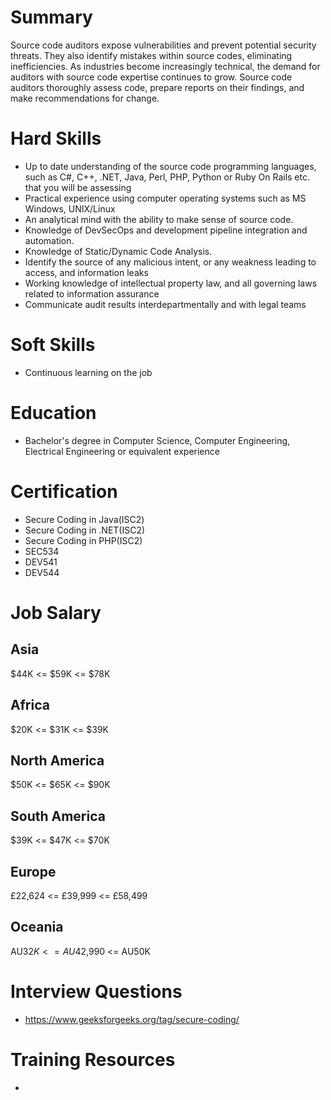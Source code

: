# Summary
Source code auditors expose vulnerabilities and prevent potential security threats. They also identify mistakes within source codes, eliminating inefficiencies. As industries become increasingly technical, the demand for auditors with source code expertise continues to grow. Source code auditors thoroughly assess code, prepare reports on their findings, and make recommendations for change.

# Hard Skills
* Up to date understanding of the source code programming languages, such as C#, C++, .NET, Java, Perl, PHP, Python or Ruby On Rails etc. that you will be assessing
* Practical experience using computer operating systems such as MS Windows, UNIX/Linux
* An analytical mind with the ability to make sense of source code.
* Knowledge of DevSecOps and development pipeline integration and automation.
* Knowledge of Static/Dynamic Code Analysis.
* Identify the source of any malicious intent, or any weakness leading to access, and information leaks
* Working knowledge of intellectual property law, and all governing laws related to information assurance
* Communicate audit results interdepartmentally and with legal teams


# Soft Skills
* Continuous learning on the job


# Education
  * Bachelor's degree in Computer Science, Computer Engineering, Electrical Engineering or equivalent experience


# Certification
  * Secure Coding in Java(ISC2)
  * Secure Coding in .NET(ISC2)
  * Secure Coding in PHP(ISC2)
  * SEC534
  * DEV541
  * DEV544


# Job Salary


## Asia
$44K <= $59K <= $78K


## Africa
$20K <= $31K <= $39K


## North America
$50K <= $65K <= $90K


## South America
$39K <= $47K <= $70K


## Europe
£22,624 <= £39,999 <= £58,499
 

## Oceania
AU$32K <= AU$42,990 <= AU50K


# Interview Questions
 * https://www.geeksforgeeks.org/tag/secure-coding/


# Training Resources
  * 



